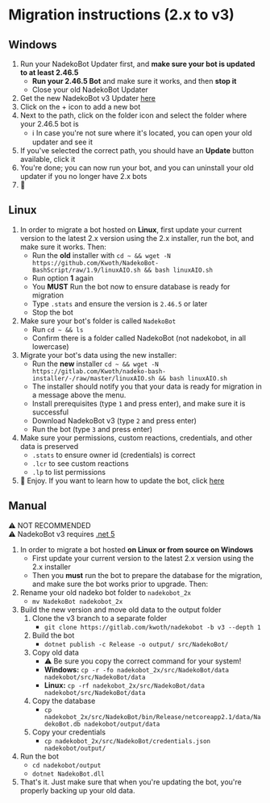 # Migration instructions (2.x to v3)

## Windows

1. Run your NadekoBot Updater first, and **make sure your bot is updated to at least 2.46.5**
    - **Run your 2.46.5 Bot** and make sure it works, and then **stop it**  
    - Close your old NadekoBot Updater
2. Get the new NadekoBot v3 Updater [here](https://dl.nadeko.bot/v3)
3. Click on the + icon to add a new bot
4. Next to the path, click on the folder icon and select the folder where your 2.46.5 bot is
    - ℹ In case you're not sure where it's located, you can open your old updater and see it
5. If you've selected the correct path, you should have an **Update** button available, click it
6. You're done; you can now run your bot, and you can uninstall your old updater if you no longer have 2.x bots
7. 🎉

## Linux

1. In order to migrate a bot hosted on **Linux**, first update your current version to the latest 2.x version using the 2.x installer, run the bot, and make sure it works. Then:
    - Run the **old** installer with `cd ~ && wget -N https://github.com/Kwoth/NadekoBot-BashScript/raw/1.9/linuxAIO.sh && bash linuxAIO.sh`
    - Run option **1** again
    - You **MUST** Run the bot now to ensure database is ready for migration
    - Type `.stats` and ensure the version is `2.46.5` or later
    - Stop the bot
2. Make sure your bot's folder is called `NadekoBot`
    - Run `cd ~ && ls`
    - Confirm there is a folder called NadekoBot (not nadekobot, in all lowercase)
3. Migrate your bot's data using the new installer:
    - Run the **new** installer `cd ~ && wget -N https://gitlab.com/Kwoth/nadeko-bash-installer/-/raw/master/linuxAIO.sh && bash linuxAIO.sh`
    - The installer should notify you that your data is ready for migration in a message above the menu.
    - Install prerequisites (type `1` and press enter), and make sure it is successful
    - Download NadekoBot v3 (type `2` and press enter)
    - Run the bot (type `3` and press enter)
4. Make sure your permissions, custom reactions, credentials, and other data is preserved
    - `.stats` to ensure owner id (credentials) is correct
    - `.lcr` to see custom reactions
    - `.lp` to list permissions
5. 🎉 Enjoy. If you want to learn how to update the bot, click [here](../linux-guide/#update-instructions)

## Manual 

⚠ NOT RECOMMENDED  
⚠ NadekoBot v3 requires [.net 5](https://dotnet.microsoft.com/download/dotnet/5.0)

1. In order to migrate a bot hosted **on Linux or from source on Windows**
    - First update your current version to the latest 2.x version using the 2.x installer
    - Then you **must** run the bot to prepare the database for the migration, and make sure the bot works prior to upgrade.
 Then:
2. Rename your old nadeko bot folder to `nadekobot_2x`
   - `mv NadekoBot nadekobot_2x`
3. Build the new version and move old data to the output folder 
    1. Clone the v3 branch to a separate folder 
        - `git clone https://gitlab.com/kwoth/nadekobot -b v3 --depth 1`
    2. Build the bot
        - `dotnet publish -c Release -o output/ src/NadekoBot/`
    3. Copy old data
        - ⚠ Be sure you copy the correct command for your system!
        - **Windows:** `cp -r -fo nadekobot_2x/src/NadekoBot/data nadekobot/src/NadekoBot/data`
        - **Linux:** `cp -rf nadekobot_2x/src/NadekoBot/data nadekobot/src/NadekoBot/data`
    4. Copy the database 
        - `cp nadekobot_2x/src/NadekoBot/bin/Release/netcoreapp2.1/data/NadekoBot.db nadekobot/output/data`
    5. Copy your credentials
        - `cp nadekobot_2x/src/NadekoBot/credentials.json nadekobot/output/`
4. Run the bot
    - `cd nadekobot/output`
    - `dotnet NadekoBot.dll`
5. That's it. Just make sure that when you're updating the bot, you're properly backing up your old data.
